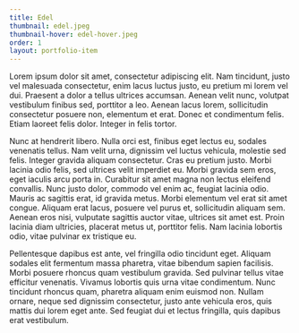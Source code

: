 ```yaml
---
title: Edel
thumbnail: edel.jpeg
thumbnail-hover: edel-hover.jpeg
order: 1
layout: portfolio-item
---
```


Lorem ipsum dolor sit amet, consectetur adipiscing elit. Nam tincidunt, justo vel malesuada consectetur, enim lacus luctus justo, eu pretium mi lorem vel dui. Praesent a dolor a tellus ultrices accumsan. Aenean velit nunc, volutpat vestibulum finibus sed, porttitor a leo. Aenean lacus lorem, sollicitudin consectetur posuere non, elementum et erat. Donec et condimentum felis. Etiam laoreet felis dolor. Integer in felis tortor.

Nunc at hendrerit libero. Nulla orci est, finibus eget lectus eu, sodales venenatis tellus. Nam velit urna, dignissim vel luctus vehicula, molestie sed felis. Integer gravida aliquam consectetur. Cras eu pretium justo. Morbi lacinia odio felis, sed ultrices velit imperdiet eu. Morbi gravida sem eros, eget iaculis arcu porta in. Curabitur sit amet magna non lectus eleifend convallis. Nunc justo dolor, commodo vel enim ac, feugiat lacinia odio. Mauris ac sagittis erat, id gravida metus. Morbi elementum vel erat sit amet congue. Aliquam erat lacus, posuere vel purus et, sollicitudin aliquam sem. Aenean eros nisi, vulputate sagittis auctor vitae, ultrices sit amet est. Proin lacinia diam ultricies, placerat metus ut, porttitor felis. Nam lacinia lobortis odio, vitae pulvinar ex tristique eu.

Pellentesque dapibus est ante, vel fringilla odio tincidunt eget. Aliquam sodales elit fermentum massa pharetra, vitae bibendum sapien facilisis. Morbi posuere rhoncus quam vestibulum gravida. Sed pulvinar tellus vitae efficitur venenatis. Vivamus lobortis quis urna vitae condimentum. Nunc tincidunt rhoncus quam, pharetra aliquam enim euismod non. Nullam ornare, neque sed dignissim consectetur, justo ante vehicula eros, quis mattis dui lorem eget ante. Sed feugiat dui et lectus fringilla, quis dapibus erat vestibulum.
